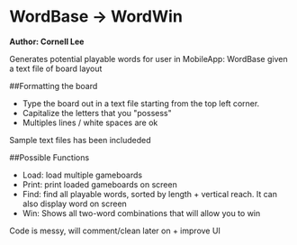 WordBase -> WordWin
====================

**Author: Cornell Lee**

Generates potential playable words for user in MobileApp: WordBase given a text file of board layout

##Formatting the board
+ Type the board out in a text file starting from the top left corner.
+ Capitalize the letters that you "possess"
+ Multiples lines / white spaces are ok

Sample text files has been includeded

##Possible Functions

+ Load: 	load multiple gameboards
+ Print: 	print loaded gameboards on screen
+ Find: 	find all playable words, sorted by length + vertical reach. It can also display word on screen
+ Win:	Shows all two-word combinations that will allow you to win

Code is messy, will comment/clean later on + improve UI
